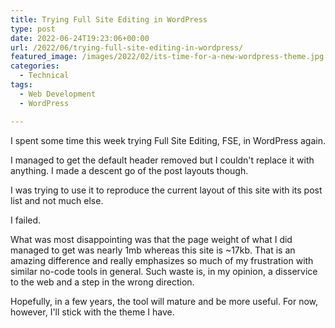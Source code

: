 ```yaml
---
title: Trying Full Site Editing in WordPress
type: post
date: 2022-06-24T19:23:06+00:00
url: /2022/06/trying-full-site-editing-in-wordpress/
featured_image: /images/2022/02/its-time-for-a-new-wordpress-theme.jpg
categories:
  - Technical
tags:
  - Web Development
  - WordPress

---
```

I spent some time this week trying Full Site Editing, FSE, in WordPress again.

I managed to get the default header removed but I couldn't replace it with anything. I made a descent go of the post layouts though.

I was trying to use it to reproduce the current layout of this site with its post list and not much else.

I failed.

What was most disappointing was that the page weight of what I did managed to get was nearly 1mb whereas this site is ~17kb. That is an amazing difference and really emphasizes so much of my frustration with similar no-code tools in general. Such waste is, in my opinion, a disservice to the web and a step in the wrong direction.

Hopefully, in a few years, the tool will mature and be more useful. For now, however, I'll stick with the theme I have.
